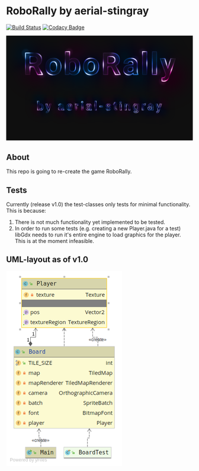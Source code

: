 # RoboRally by aerial-stingray

[![Build Status](https://travis-ci.com/inf112-v20/aerial-stingray.svg?branch=master)](https://travis-ci.com/inf112-v20/aerial-stingray)
[![Codacy Badge](https://api.codacy.com/project/badge/Grade/acbf5adc4c1c42cb8de04e287e2c93e8)](https://app.codacy.com/gh/inf112-v20/aerial-stingray/dashboard)

![Logo](assets/logo.png)

## About
This repo is going to re-create the game RoboRally.

## Tests
Currently (release v1.0) the test-classes only tests for minimal functionality. This is because:
1. There is not much functionality yet implemented to be tested.
2. In order to run some tests (e.g. creating a new Player.java for a test) libGdx needs to run it's entire engine to
load graphics for the player. This is at the moment infeasible.

## UML-layout as of v1.0
![Layout as of v1.0](./Deliverables/Overview_Classes.png)